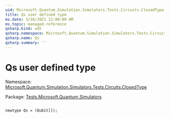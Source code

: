 ```yaml
---
uid: Microsoft.Quantum.Simulation.Simulators.Tests.Circuits.ClosedType.Qs
title: Qs user defined type
ms.date: 3/26/2021 12:00:00 AM
ms.topic: managed-reference
qsharp.kind: udt
qsharp.namespace: Microsoft.Quantum.Simulation.Simulators.Tests.Circuits.ClosedType
qsharp.name: Qs
qsharp.summary: ''
---
```


# Qs user defined type

Namespace: [Microsoft.Quantum.Simulation.Simulators.Tests.Circuits.ClosedType](xref:Microsoft.Quantum.Simulation.Simulators.Tests.Circuits.ClosedType)

Package: [Tests.Microsoft.Quantum.Simulators](https://nuget.org/packages/Tests.Microsoft.Quantum.Simulators)




```qsharp

newtype Qs = (Qubit[]);
```

